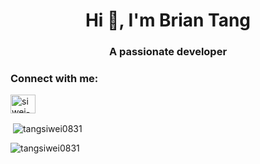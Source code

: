 <h1 align="center">Hi 👋, I'm Brian Tang</h1>
<h3 align="center">A passionate developer</h3>

<h3 align="left">Connect with me:</h3>
<p align="left">
<a href="https://linkedin.com/in/siwei-tang-2a9b921ba" target="blank"><img align="center" src="https://raw.githubusercontent.com/rahuldkjain/github-profile-readme-generator/master/src/images/icons/Social/linked-in-alt.svg" alt="siwei-tang-2a9b921ba" height="30" width="40" /></a>
</p>

<p>&nbsp;<img align="center" src="https://github-readme-stats.vercel.app/api?username=tangsiwei0831&show_icons=true&locale=en" alt="tangsiwei0831" /></p>

<p><img align="center" src="https://github-readme-streak-stats.herokuapp.com/?user=tangsiwei0831&" alt="tangsiwei0831" /></p>

